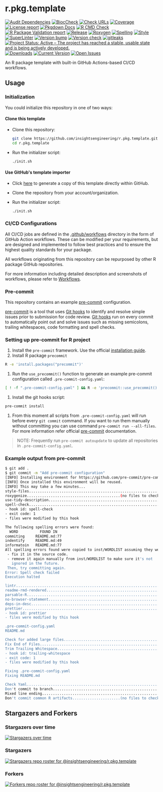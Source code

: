 # r.pkg.template

[![Audit Dependencies](https://github.com/insightsengineering/r.pkg.template/actions/workflows/audit.yaml/badge.svg)](https://github.com/insightsengineering/r.pkg.template/actions/workflows/audit.yaml)
[![BiocCheck](https://github.com/insightsengineering/r.pkg.template/actions/workflows/bioccheck.yaml/badge.svg)](https://github.com/insightsengineering/r.pkg.template/actions/workflows/bioccheck.yaml)
[![Check URLs](https://github.com/insightsengineering/r.pkg.template/actions/workflows/links.yaml/badge.svg)](https://github.com/insightsengineering/r.pkg.template/actions/workflows/links.yaml)
[![Coverage](https://github.com/insightsengineering/r.pkg.template/actions/workflows/test-coverage.yaml/badge.svg)](https://github.com/insightsengineering/r.pkg.template/actions/workflows/test-coverage.yaml)
[![License report](https://github.com/insightsengineering/r.pkg.template/actions/workflows/licenses.yaml/badge.svg)](https://github.com/insightsengineering/r.pkg.template/actions/workflows/licenses.yaml)
[![Pkgdown Docs](https://github.com/insightsengineering/r.pkg.template/actions/workflows/pkgdown.yaml/badge.svg)](https://github.com/insightsengineering/r.pkg.template/actions/workflows/pkgdown.yaml)
[![R CMD Check](https://github.com/insightsengineering/r.pkg.template/actions/workflows/build-check-install.yaml/badge.svg)](https://github.com/insightsengineering/r.pkg.template/actions/workflows/build-check-install.yaml)
[![R Package Validation report](https://github.com/insightsengineering/r.pkg.template/actions/workflows/validation.yaml/badge.svg)](https://github.com/insightsengineering/r.pkg.template/actions/workflows/validation.yaml)
[![Release](https://github.com/insightsengineering/r.pkg.template/actions/workflows/release.yaml/badge.svg)](https://github.com/insightsengineering/r.pkg.template/actions/workflows/release.yaml)
[![Roxygen](https://github.com/insightsengineering/r.pkg.template/actions/workflows/roxygen.yaml/badge.svg)](https://github.com/insightsengineering/r.pkg.template/actions/workflows/roxygen.yaml)
[![Spelling](https://github.com/insightsengineering/r.pkg.template/actions/workflows/spelling.yaml/badge.svg)](https://github.com/insightsengineering/r.pkg.template/actions/workflows/spelling.yaml)
[![Style](https://github.com/insightsengineering/r.pkg.template/actions/workflows/style.yaml/badge.svg)](https://github.com/insightsengineering/r.pkg.template/actions/workflows/style.yaml)
[![SuperLinter](https://github.com/insightsengineering/r.pkg.template/actions/workflows/linter.yaml/badge.svg)](https://github.com/insightsengineering/r.pkg.template/actions/workflows/linter.yaml)
[![Version bump](https://github.com/insightsengineering/r.pkg.template/actions/workflows/version-bump.yaml/badge.svg)](https://github.com/insightsengineering/r.pkg.template/actions/workflows/version-bump.yaml)
[![Version check](https://github.com/insightsengineering/r.pkg.template/actions/workflows/version.yaml/badge.svg)](https://github.com/insightsengineering/r.pkg.template/actions/workflows/version.yaml)
[![gitleaks](https://github.com/insightsengineering/r.pkg.template/actions/workflows/gitleaks.yaml/badge.svg)](https://github.com/insightsengineering/r.pkg.template/actions/workflows/gitleaks.yaml)
[![Project Status: Active – The project has reached a stable, usable state and is being actively developed.](https://www.repostatus.org/badges/latest/active.svg)](https://www.repostatus.org/#active)
[![Downloads](https://img.shields.io/github/downloads/insightsengineering/r.pkg.template/latest/total)](https://tooomm.github.io/github-release-stats/?username=insightsengineering&repository=r.pkg.template)
[![Current Version](https://img.shields.io/github/r-package/v/insightsengineering/r.pkg.template/main?color=purple&label=Version@main)](https://github.com/insightsengineering/r.pkg.template/tree/main)
[![Open Issues](https://img.shields.io/github/issues-raw/insightsengineering/r.pkg.template?color=red&label=Open%20Issues)](https://github.com/insightsengineering/r.pkg.template/issues?q=is%3Aissue+is%3Aopen+sort%3Aupdated-desc)

<!-- links -->

[pre-commit]: https://pre-commit.com
[pre-commit installation]: https://pre-commit.com/#installation
[git hooks]: https://git-scm.com/book/en/v2/Customizing-Git-Git-Hooks

An R package template with built-in GitHub Actions-based CI/CD workflows.

## Usage

### Initialization

You could initialize this repository in one of two ways:

#### Clone this template

- Clone this repository:

  ```bash
  git clone https://github.com/insightsengineering/r.pkg.template.git
  cd r.pkg.template
  ```

- Run the initializer script:

  ```bash
  ./init.sh
  ```

#### Use GitHub's template importer

- Click [here](https://github.com/insightsengineering/r.pkg.template/generate) to generate a copy of this template directly within GitHub.

- Clone the repository from your account/organization.

- Run the initializer script:

  ```bash
  ./init.sh
  ```

### CI/CD Configurations

All CI/CD jobs are defined in the [.github/workflows](./.github/workflows) directory in the form of GitHub Action workflows. These can be modified per your requirements, but are designed and implemented to follow best practices and to ensure the highest quality standards for your package.

All workflows originating from this repository can be repurposed by other R package GitHub repositories.

For more information including detailed description and screenshots of workflows, please refer to [Workflows](./workflows.md).

### Pre-commit

This repository contains an example [pre-commit] configuration.

[pre-commit] is a tool that uses [Git hooks] to identify and resolve simple issues prior to submission for code review.
[Git hooks] run on every commit to automatically point out and solve issues such as missing semicolons, trailing whitespaces,
code formatting and spell checks.

### Setting up pre-commit for R project

1. Install the `pre-commit` framework. Use the official [installation guide][pre-commit installation].
2. Install R package `precommit`

```sh
R -e 'install.packages("precommit")'
```

1. Run the `use_precommit()` function to generate an example pre-commit configuration called `.pre-commit-config.yaml`:

```sh
[ ! -f ".pre-commit-config.yaml" ] && R -e 'precommit::use_precommit()'
```

1. Install the git hooks script:

```sh
pre-commit install
```

1. From this moment all scripts from `.pre-commit-config.yaml` will run before every `git commit`
   command. If you want to run them manually without committing you can use command
   `pre-commit run --all-files`. For more information refer official [pre-commit] documentation.

> NOTE:
> Frequently run `pre-commit autoupdate` to update all repositories
> in `.pre-commit-config.yaml`.

### Example output from pre-commit

```sh
$ git add .
$ git commit -m "Add pre-commit configuration"
[INFO] Installing environment for https://github.com/pre-commit/pre-commit-hooks.
[INFO] Once installed this environment will be reused.
[INFO] This may take a few minutes...
style-files..............................................................Passed
roxygenize...........................................(no files to check)Skipped
use-tidy-description.....................................................Passed
spell-check..............................................................Failed
- hook id: spell-check
- exit code: 1
- files were modified by this hook

The following spelling errors were found:
  WORD          FOUND IN
commiting     README.md:77
indentify     README.md:49
informatoin   README.md:77
All spelling errors found were copied to inst/WORDLIST assuming they were not spelling errors and will be ignored in the future. Please  review the above list and for each word that is an actual typo:
 - fix it in the source code.
 - remove it again manually from inst/WORDLIST to make sure it's not
   ignored in the future.
 Then, try committing again.
Error: Spell check failed
Execution halted

lintr....................................................................Passed
readme-rmd-rendered......................................................Passed
parsable-R...............................................................Passed
no-browser-statement.....................................................Passed
deps-in-desc.............................................................Passed
prettier.................................................................Failed
- hook id: prettier
- files were modified by this hook

.pre-commit-config.yaml
README.md

Check for added large files..............................................Passed
Fix End of Files.........................................................Passed
Trim Trailing Whitespace.................................................Failed
- hook id: trailing-whitespace
- exit code: 1
- files were modified by this hook

Fixing .pre-commit-config.yaml
Fixing README.md

Check Yaml...............................................................Passed
Don't commit to branch...................................................Passed
Mixed line ending........................................................Passed
Don't commit common R artifacts......................(no files to check)Skipped
```

## Stargazers and Forkers

### Stargazers over time

[![Stargazers over time](https://starchart.cc/insightsengineering/r.pkg.template.svg)](https://starchart.cc/insightsengineering/r.pkg.template)

### Stargazers

[![Stargazers repo roster for @insightsengineering/r.pkg.template](https://reporoster.com/stars/insightsengineering/r.pkg.template)](https://github.com/insightsengineering/r.pkg.template/stargazers)

### Forkers

[![Forkers repo roster for @insightsengineering/r.pkg.template](https://reporoster.com/forks/insightsengineering/r.pkg.template)](https://github.com/insightsengineering/r.pkg.template/network/members)
